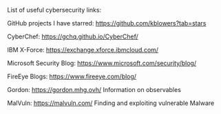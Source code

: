 List of useful cybersecurity links:

GitHub projects I have starred: https://github.com/kblowers?tab=stars

CyberChef: https://gchq.github.io/CyberChef/

IBM X-Force: https://exchange.xforce.ibmcloud.com/

Microsoft Security Blog: https://www.microsoft.com/security/blog/

FireEye Blogs: https://www.fireeye.com/blog/

Gordon: https://gordon.mhg.ovh/ Information on observables

MalVuln: https://malvuln.com/ Finding and exploiting vulnerable Malware
